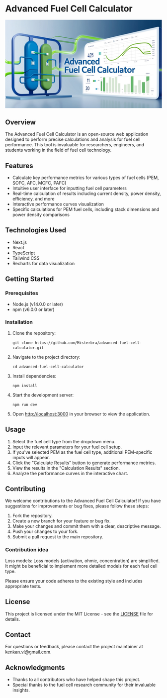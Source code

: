 # Advanced Fuel Cell Calculator

![Advanced Fuel Cell Calculator](https://raw.githubusercontent.com/Misterbra/advanced-fuel-cell-calculator/main/public/og-image.jpg)

## Overview

The Advanced Fuel Cell Calculator is an open-source web application designed to perform precise calculations and analysis for fuel cell performance. This tool is invaluable for researchers, engineers, and students working in the field of fuel cell technology.

## Features

- Calculate key performance metrics for various types of fuel cells (PEM, SOFC, AFC, MCFC, PAFC)
- Intuitive user interface for inputting fuel cell parameters
- Real-time calculation of results including current density, power density, efficiency, and more
- Interactive performance curves visualization
- Specific calculations for PEM fuel cells, including stack dimensions and power density comparisons

## Technologies Used

- Next.js
- React
- TypeScript
- Tailwind CSS
- Recharts for data visualization

## Getting Started

### Prerequisites

- Node.js (v14.0.0 or later)
- npm (v6.0.0 or later)

### Installation

1. Clone the repository:
   ```
   git clone https://github.com/Misterbra/advanced-fuel-cell-calculator.git
   ```

2. Navigate to the project directory:
   ```
   cd advanced-fuel-cell-calculator
   ```

3. Install dependencies:
   ```
   npm install
   ```

4. Start the development server:
   ```
   npm run dev
   ```

5. Open [http://localhost:3000](http://localhost:3000) in your browser to view the application.

## Usage

1. Select the fuel cell type from the dropdown menu.
2. Input the relevant parameters for your fuel cell setup.
3. If you've selected PEM as the fuel cell type, additional PEM-specific inputs will appear.
4. Click the "Calculate Results" button to generate performance metrics.
5. View the results in the "Calculation Results" section.
6. Analyze the performance curves in the interactive chart.

## Contributing

We welcome contributions to the Advanced Fuel Cell Calculator! If you have suggestions for improvements or bug fixes, please follow these steps:

1. Fork the repository.
2. Create a new branch for your feature or bug fix.
3. Make your changes and commit them with a clear, descriptive message.
4. Push your changes to your fork.
5. Submit a pull request to the main repository.

### Contribution idea
Loss models: Loss models (activation, ohmic, concentration) are simplified. It might be beneficial to implement more detailed models for each fuel cell type.

Please ensure your code adheres to the existing style and includes appropriate tests.

## License

This project is licensed under the MIT License - see the [LICENSE](LICENSE) file for details.

## Contact

For questions or feedback, please contact the project maintainer at kenkan.vl@gmail.com.

## Acknowledgments

- Thanks to all contributors who have helped shape this project.
- Special thanks to the fuel cell research community for their invaluable insights.